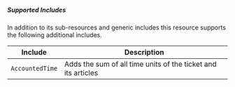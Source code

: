 ##### Supported Includes

In addition to its sub-resources and generic includes this resource supports the following additional includes.

|Include|Description|
|-|-|
|```AccountedTime```|Adds the sum of all time units of the ticket and its articles|
